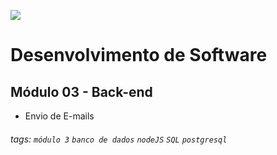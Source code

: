 ![](https://i.imgur.com/xG74tOh.png)

# Desenvolvimento de Software

## Módulo 03 - Back-end

- Envio de E-mails

###### tags: `módulo 3` `banco de dados` `nodeJS` `SQL` `postgresql`
